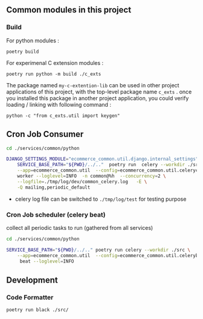 ## Common modules in this project
### Build
For python modules :
```shell
poetry build
```

For experimenal C extension modules :
```shell
poetry run python -m build ./c_exts
```
The package named `my-c-extention-lib` can be used in other project applications of this project, with the top-level package name `c_exts` . 
once you installed this package in another project application, you could verify loading / linking with following command :
```shell
python -c "from c_exts.util import keygen"
```

## Cron Job Consumer
```bash
cd ./services/common/python

DJANGO_SETTINGS_MODULE="ecommerce_common.util.django.internal_settings" \
    SERVICE_BASE_PATH="${PWD}/../.."  poetry run  celery --workdir ./src \
    --app=ecommerce_common.util  --config=ecommerce_common.util.celeryconfig \
    worker --loglevel=INFO  -n common@%h  --concurrency=2 \
    --logfile=./tmp/log/dev/common_celery.log   -E \
    -Q mailing,periodic_default
```

- celery log file can be switched to `./tmp/log/test` for testing purpose

### Cron Job scheduler (celery beat)
collect all periodic tasks to run (gathered from all services)
```bash
cd ./services/common/python

SERVICE_BASE_PATH="${PWD}/../.." poetry run celery --workdir ./src \
    --app=ecommerce_common.util  --config=ecommerce_common.util.celerybeatconfig \
     beat --loglevel=INFO
```

## Development
### Code Formatter
```bash
poetry run black ./src/
```

